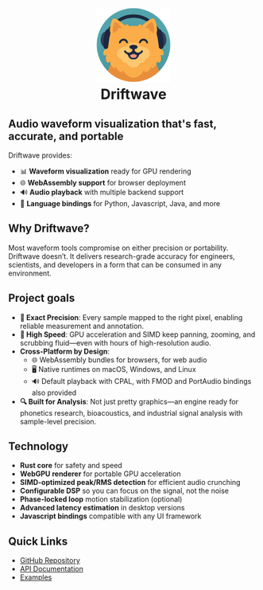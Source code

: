 <h1 align="center">
	<img src="https://raw.githubusercontent.com/ldayton/Driftwave/main/assets/logo.png" width="150" alt="Logo"/><br/>
	Driftwave
</h1>

## Audio waveform visualization that's fast, accurate, and portable

Driftwave provides:

- 📊 **Waveform visualization** ready for GPU rendering
- 🌐 **WebAssembly support** for browser deployment
- 🔊 **Audio playback** with multiple backend support
- 🔧 **Language bindings** for Python, Javascript, Java, and more

## Why Driftwave?

Most waveform tools compromise on either precision or portability. Driftwave doesn’t. It delivers research-grade accuracy for engineers, scientists, and developers in a form that can be consumed in any environment.

## Project goals

- **🎯 Exact Precision**: Every sample mapped to the right pixel, enabling reliable measurement and annotation.
- **🚀 High Speed**: GPU acceleration and SIMD keep panning, zooming, and scrubbing fluid—even with hours of high-resolution audio.
- **Cross-Platform by Design**:
  - 🌐 WebAssembly bundles for browsers, for web audio
  - 🖥️ Native runtimes on macOS, Windows, and Linux
  - 🔊 Default playback with CPAL, with FMOD and PortAudio bindings also provided
- **🔍 Built for Analysis**: Not just pretty graphics—an engine ready for phonetics research, bioacoustics, and industrial signal analysis with sample-level precision.

## Technology

- **Rust core** for safety and speed
- **WebGPU renderer** for portable GPU acceleration
- **SIMD-optimized peak/RMS detection** for efficient audio crunching
- **Configurable DSP** so you can focus on the signal, not the noise
- **Phase-locked loop** motion stabilization (optional)
- **Advanced latency estimation** in desktop versions
- **Javascript bindings** compatible with any UI framework

## Quick Links

- [GitHub Repository](https://github.com/ldayton/Driftwave)
- [API Documentation](https://docs.rs/driftwave-core)
- [Examples](https://github.com/ldayton/Driftwave/tree/main/examples)